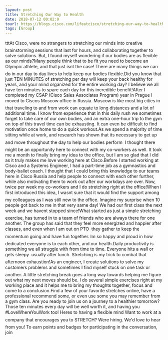 ```yaml
---
layout: post
title: Stretching Our Way to Health
date: 2018-07-12 00:02:0
tourl: https://blogs.cisco.com/lifeatcisco/stretching-our-way-to-health
tags: [Group]
---
```

tttAt Cisco, were no strangers to stretching our minds into creative brainstorming sessions that last for hours, and collaborating together to solve solutions. But, I found myself wondering if our bodies are as flexible as our minds?Many people think that to be fit you need to become an Olympic athlete, and that just isnt the case! There are many things we can do in our day to day lives to help keep our bodies flexible.Did you know that just TEN MINUTES of stretching per day will keep your back healthy for years, and your mind organized for the entire working day? I believe we all have ten minutes to spare each day for this incredible benefit!After I completed my CSAP (Cisco Sales Associates Program) year in Prague I moved to Ciscos Moscow office in Russia. Moscow is like most big cities in that traveling to and from work can equate to long distances and a lot of additional time. I know from experience that in this daily rush we sometimes forget to take care of our own bodies, and an extra one-hour trip to the gym on top of this travel time can be exhausting. It can even be difficult to find motivation once home to do a quick workout.As we spend a majority of time sitting while at work, and research has shown that its necessary to get up and move throughout the day to help our bodies perform  I thought there might be an opportunity here to connect with my co-workers as well. It took me a month to finally bring my idea to the office, but I am so glad that I did as it truly makes me love working here at Cisco.Before I started working at Cisco and a Systems Engineer, I had a part-time job as a gymnastics and body-ballet coach. I thought that I could bring this knowledge to our teams here in Cisco Russia and help people to connect with each other further, while also motivating them to work out after our workdays are over. Now, twice per week my co-workers and I do stretching right at the office!When I first introduced this idea, I wasnt sure that it would find the support among my colleagues as I was still new to the office. Imagine my surprise when 10 people got back to me in that very same day! We had our first class the next week and we havent stopped since!What started as just a simple stretching exercise, has turned in to a team of friends who are always there for one another. The group has said that they feel more energized and happier after classes, and even when I am out on PTO  they gather to keep the momentum going and have fun together. Im so happy and proud in how dedicated everyone is to each other, and our health.Daily productivity is something we all struggle with from time to time. Everyone hits a wall or gets sleepy  usually after lunch. Stretching is my trick to combat that afternoon exhaustion!As an engineer, I create solutions to solve my customers problems and sometimes I find myself stuck on one task or another. A little stretching break goes a long way towards helping me figure out what my next moves should be. I do several simple exercises right at my working place and it helps me to bring my thoughts together, focus and come to a conclusion.Find a few of your favorite stretches online, have a professional recommend some, or even use some you may remember from a gym class. Are you ready to join us on a journey to a healthier tomorrow? Those ten minutes every day will be well worth it, and having you #LoveWhereYouWork too! Heres to having a flexible mind Want to work at a company that encourages you to STRETCH? Were hiring. We'd love to hear from you! To earn points and badges for participating in the conversation, join 